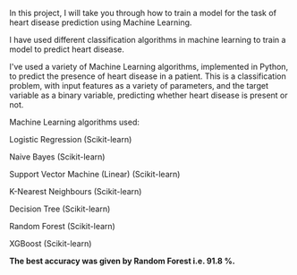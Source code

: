 In this project, I will take you through how to train a model for the task of heart disease prediction using Machine Learning.
 
I have used different classification algorithms in machine learning to train a model to predict heart disease.

I've used a variety of Machine Learning algorithms, implemented in Python, to predict the presence of heart disease in a patient. 
This is a classification problem, with input features as a variety of parameters, and the target variable as a binary variable, 
predicting whether heart disease is present or not.

Machine Learning algorithms used:

Logistic Regression (Scikit-learn)

Naive Bayes (Scikit-learn)

Support Vector Machine (Linear) (Scikit-learn)

K-Nearest Neighbours (Scikit-learn)

Decision Tree (Scikit-learn)

Random Forest (Scikit-learn)

XGBoost (Scikit-learn)

**The best accuracy was given by Random Forest i.e. 91.8 %.** 


